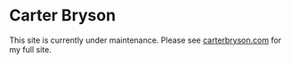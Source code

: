 # Carter Bryson

This site is currently under maintenance. Please see [carterbryson.com](https://carterbryson.com/) for my full site.
